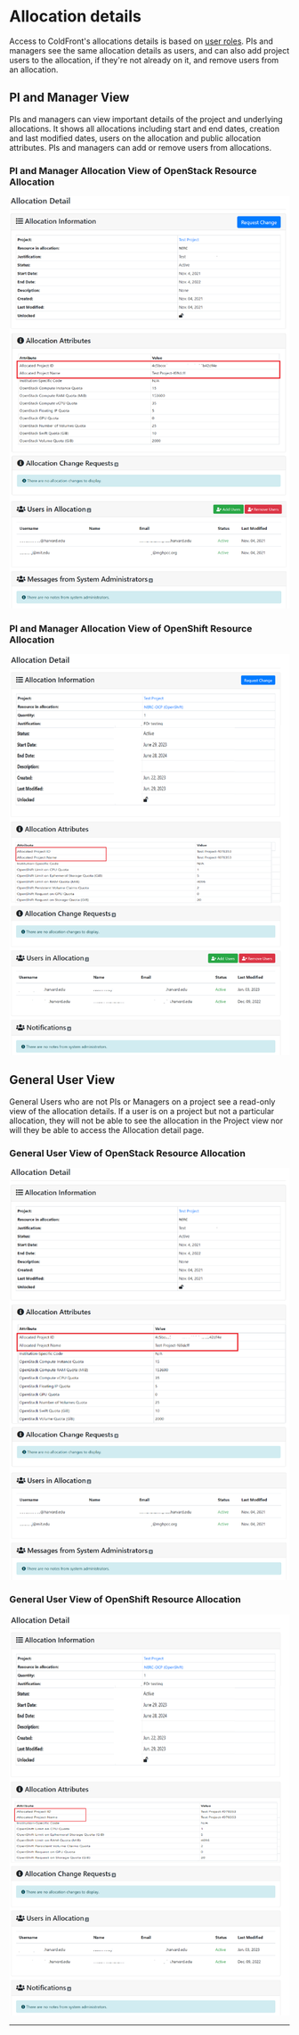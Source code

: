 # Allocation details

Access to ColdFront's allocations details is based on [user roles](manage-users-to-a-project.md#user-roles).
PIs and managers see the same allocation details as users, and can also add
project users to the allocation, if they're not already on it, and remove users
from an allocation.

## PI and Manager View

PIs and managers can view important details of the project and underlying
allocations. It shows all allocations including start and end dates, creation
and last modified dates, users on the allocation and public allocation attributes.
PIs and managers can add or remove users from allocations.

### PI and Manager Allocation View of OpenStack Resource Allocation

![PI and Manager Allocation View of OpenStack Resource Allocation](images/coldfront-openstack-allocation-pi-manager-view.png)

### PI and Manager Allocation View of OpenShift Resource Allocation

![PI and Manager Allocation View of OpenShift Resource Allocation](images/coldfront-openshift-allocation-pi-manager-view.png)

## General User View

General Users who are not PIs or Managers on a project see a read-only view of the
allocation details. If a user is on a project but not a particular allocation, they
will not be able to see the allocation in the Project view nor will they be able
to access the Allocation detail page.

### General User View of OpenStack Resource Allocation

![General User View of OpenStack Resource Allocation](images/coldfront-openstack-allocation-general-user-view.png)

### General User View of OpenShift Resource Allocation

![General User View of OpenShift Resource Allocation](images/coldfront-openshift-allocation-general-user-view.png)

---
